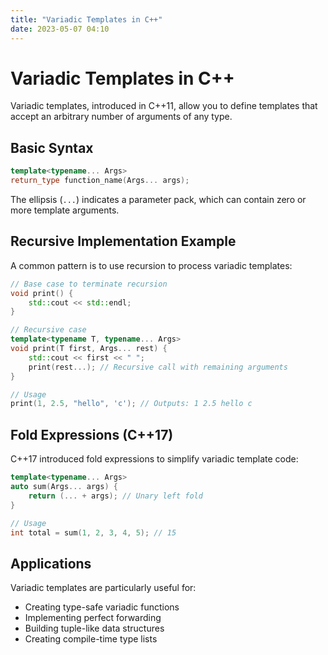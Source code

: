 ```yaml
---
title: "Variadic Templates in C++"
date: 2023-05-07 04:10
---
```


# Variadic Templates in C++

Variadic templates, introduced in C++11, allow you to define templates that accept an arbitrary number of arguments of any type.

## Basic Syntax

```cpp
template<typename... Args>
return_type function_name(Args... args);
```

The ellipsis (`...`) indicates a parameter pack, which can contain zero or more template arguments.

## Recursive Implementation Example

A common pattern is to use recursion to process variadic templates:

```cpp
// Base case to terminate recursion
void print() {
    std::cout << std::endl;
}

// Recursive case
template<typename T, typename... Args>
void print(T first, Args... rest) {
    std::cout << first << " ";
    print(rest...); // Recursive call with remaining arguments
}

// Usage
print(1, 2.5, "hello", 'c'); // Outputs: 1 2.5 hello c
```

## Fold Expressions (C++17)

C++17 introduced fold expressions to simplify variadic template code:

```cpp
template<typename... Args>
auto sum(Args... args) {
    return (... + args); // Unary left fold
}

// Usage
int total = sum(1, 2, 3, 4, 5); // 15
```

## Applications

Variadic templates are particularly useful for:
- Creating type-safe variadic functions
- Implementing perfect forwarding
- Building tuple-like data structures
- Creating compile-time type lists 